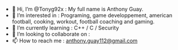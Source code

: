 - 👋 Hi, I’m @Tonyg92x :               My full name is Anthony Guay.
- 👀 I’m interested in :               Programing, game developpement, american football, 
                                        cooking, workout, football coaching and gaming.
- 🌱 I’m currently learning :          C++ / C / Security
- 💞️ I’m looking to collaborate on :   
- 📫 How to reach me :                 anthony.guay112@gmail.com

